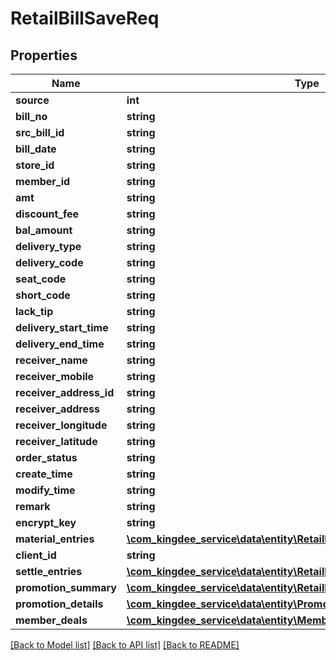 # RetailBillSaveReq

## Properties
Name | Type | Description | Notes
------------ | ------------- | ------------- | -------------
**source** | **int** |  | [optional] 
**bill_no** | **string** |  | [optional] 
**src_bill_id** | **string** |  | [optional] 
**bill_date** | **string** |  | [optional] 
**store_id** | **string** |  | [optional] 
**member_id** | **string** |  | [optional] 
**amt** | **string** |  | [optional] 
**discount_fee** | **string** |  | [optional] 
**bal_amount** | **string** |  | [optional] 
**delivery_type** | **string** |  | [optional] 
**delivery_code** | **string** |  | [optional] 
**seat_code** | **string** |  | [optional] 
**short_code** | **string** |  | [optional] 
**lack_tip** | **string** |  | [optional] 
**delivery_start_time** | **string** |  | [optional] 
**delivery_end_time** | **string** |  | [optional] 
**receiver_name** | **string** |  | [optional] 
**receiver_mobile** | **string** |  | [optional] 
**receiver_address_id** | **string** |  | [optional] 
**receiver_address** | **string** |  | [optional] 
**receiver_longitude** | **string** |  | [optional] 
**receiver_latitude** | **string** |  | [optional] 
**order_status** | **string** |  | [optional] 
**create_time** | **string** |  | [optional] 
**modify_time** | **string** |  | [optional] 
**remark** | **string** |  | [optional] 
**encrypt_key** | **string** |  | [optional] 
**material_entries** | [**\com_kingdee_service\data\entity\RetailBillSaveReqMaterialEntries[]**](RetailBillSaveReqMaterialEntries.md) |  | [optional] 
**client_id** | **string** |  | [optional] 
**settle_entries** | [**\com_kingdee_service\data\entity\RetailBillSaveReqSettleEntries[]**](RetailBillSaveReqSettleEntries.md) |  | [optional] 
**promotion_summary** | [**\com_kingdee_service\data\entity\RetailBillSaveReqPromotionSummary[]**](RetailBillSaveReqPromotionSummary.md) |  | [optional] 
**promotion_details** | [**\com_kingdee_service\data\entity\PromotionDetails[]**](PromotionDetails.md) |  | [optional] 
**member_deals** | [**\com_kingdee_service\data\entity\MemberDeals**](MemberDeals.md) |  | [optional] 

[[Back to Model list]](../README.md#documentation-for-models) [[Back to API list]](../README.md#documentation-for-api-endpoints) [[Back to README]](../README.md)


